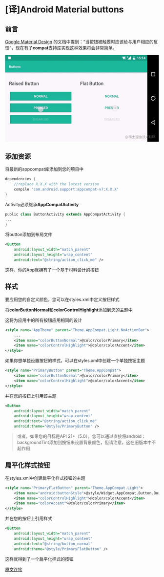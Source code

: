 # [译]Android Material buttons

## 前言

 [Google Material Design](https://material.google.com/components/buttons.html) 的文档中提到：“当按钮被触摸时应该给与用户相应的反馈”，现在有了**compat**支持库实现这种效果将会非常简单。

![](imgs/android_material_buttons_1.awebp)

## 添加资源

将最新的appcompat库添加到您的项目中

```groovy
dependencies {
    //replace X.X.X with the latest version
    compile 'com.android.support:appcompat-v7:X.X.X'
}
```

Activity必须继承**AppCompatActivity**

```groovy
public class ButtonActivity extends AppCompatActivity {
...
}
```

将button添加到布局文件

```xml
<Button
    android:layout_width="match_parent"
    android:layout_height="wrap_content"
    android:text="@string/action_click_me" />
```

这样，你的App就拥有了一个基于材料设计的按钮

## 样式

要应用您的自定义颜色，您可以在styles.xml中定义按钮样式

将**colorButtonNormal**和**colorControlHighlight**添加到您的主题中

这将为应用中的所有按钮应用相同的设计

```xml
<style name="AppTheme" parent="Theme.AppCompat.Light.NoActionBar">
    ...
    <item name="colorButtonNormal">@color/colorPrimary</item>
    <item name="colorControlHighlight">@color/colorAccent</item>
</style>
```

如果你想单独设置按钮的样式，可以在styles.xml中创建一个单独按钮主题

```xml
<style name="PrimaryButton" parent="Theme.AppCompat">
    <item name="colorButtonNormal">@color/colorPrimary</item>
    <item name="colorControlHighlight">@color/colorAccent</item>
</style>
```

并在您的按钮上引用该主题

```xml
<Button
    android:layout_width="match_parent"
    android:layout_height="wrap_content"
    android:text="@string/action_click_me"
    android:theme="@style/PrimaryButton" />
```

>或者，如果您的目标是API 21+（5.0），您可以通过直接将android：backgroundTint添加到按钮来设置背景颜色，但请注意，这在旧版本中不起作用

## 扁平化样式按钮

在styles.xml中创建扁平化样式按钮的主题

```xml
<style name="PrimaryFlatButton" parent="Theme.AppCompat.Light">
    <item name="android:buttonStyle">@style/Widget.AppCompat.Button.Borderless.Colored</item>
    <item name="colorControlHighlight">@color/colorAccent</item>
    <item name="colorAccent">@color/colorPrimary</item>
</style>
```

并在您的按钮上引用样式

```xml
<Button
    android:layout_width="match_parent"
    android:layout_height="wrap_content"
    android:text="@string/button_normal"
    android:theme="@style/PrimaryFlatButton" />
```

这样就得到了一个扁平化样式的按钮

[原文连接](https://medium.com/android-bits/android-material-button-e7b92cb014e0)















